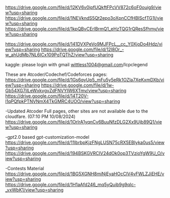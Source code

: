 https://drive.google.com/file/d/12KV6v0ipfUQkftFPcVV872c6oF0ouig9/view?usp=sharing
https://drive.google.com/file/d/1NEVkndS5Qt2epo3oXpnCCfHBIScfTG1I/view?usp=sharing
https://drive.google.com/file/d/1kpQBvCErlBrmQ1_eHzTQG1rQResSfhmy/view?usp=sharing

https://drive.google.com/file/d/141DVXPeVo9MJFPcL__cc_Y0XjoDo4Hdz/view?usp=sharing
https://drive.google.com/file/d/12l8Or_-w_ahUdMb7NL6ICx109PqTQThZ/view?usp=sharing

kaggle: please login with gmail
wittless1004@gmail.com/Icpclegend

These are Atcoder/Codechef/Codeforces pages:
https://drive.google.com/file/d/1Gs6qyUp5_mFu5y5eRk1OZla7XeKxmDXb/view?usp=sharing
https://drive.google.com/file/d/1w-Gb54XG7ilLeWxkvgvZdFNVYIW6XTmv/view?usp=sharing
https://drive.google.com/file/d/14T20V-l1qPQfpkPTNVNmX4TkGMRC4UOO/view?usp=sharing

-Updated Atcoder Full pages, other sites are not available due to the cloudfare. (07:10 PM 10/08/2024)
https://drive.google.com/file/d/1OrlrA1yqnCv6BuuNfzDLG2Xx9Ujb89Q1/view?usp=sharing

-gpt2.0 based gpt-customization-model
https://drive.google.com/file/d/11IbrbpKjzFNgLUSN75cRX5EBIyka0us5/view?usp=sharing
https://drive.google.com/file/d/194BSKGVRCIV24dOk0op3TVzioYgW9U_O/view?usp=sharing

-Contests Material
https://drive.google.com/file/d/1BG5XGNH8miNjEyaHOcClV4vFWLZJiEHE/view?usp=sharing
https://drive.google.com/file/d/1H1aAfd246_mq5yQuib9g9qIc-_vxWbK1/view?usp=sharing
